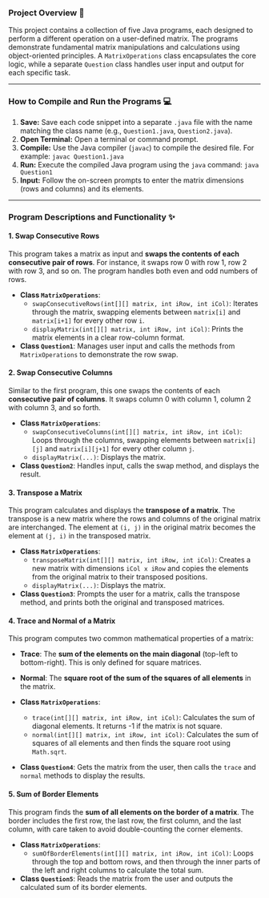 ### Project Overview 📝

This project contains a collection of five Java programs, each designed to perform a different operation on a user-defined matrix. The programs demonstrate fundamental matrix manipulations and calculations using object-oriented principles. A `MatrixOperations` class encapsulates the core logic, while a separate `Question` class handles user input and output for each specific task.

***

### How to Compile and Run the Programs 💻

1.  **Save:** Save each code snippet into a separate `.java` file with the name matching the class name (e.g., `Question1.java`, `Question2.java`).
2.  **Open Terminal:** Open a terminal or command prompt.
3.  **Compile:** Use the Java compiler (`javac`) to compile the desired file. For example:
    `javac Question1.java`
4.  **Run:** Execute the compiled Java program using the `java` command:
    `java Question1`
5.  **Input:** Follow the on-screen prompts to enter the matrix dimensions (rows and columns) and its elements.

***

### Program Descriptions and Functionality ✨

#### **1. Swap Consecutive Rows**

This program takes a matrix as input and **swaps the contents of each consecutive pair of rows**. For instance, it swaps row 0 with row 1, row 2 with row 3, and so on. The program handles both even and odd numbers of rows.

* **Class `MatrixOperations`**:
    * `swapConsecutiveRows(int[][] matrix, int iRow, int iCol)`: Iterates through the matrix, swapping elements between `matrix[i]` and `matrix[i+1]` for every other row `i`.
    * `displayMatrix(int[][] matrix, int iRow, int iCol)`: Prints the matrix elements in a clear row-column format.
* **Class `Question1`**: Manages user input and calls the methods from `MatrixOperations` to demonstrate the row swap.

#### **2. Swap Consecutive Columns**

Similar to the first program, this one swaps the contents of each **consecutive pair of columns**. It swaps column 0 with column 1, column 2 with column 3, and so forth.

* **Class `MatrixOperations`**:
    * `swapConsecutiveColumns(int[][] matrix, int iRow, int iCol)`: Loops through the columns, swapping elements between `matrix[i][j]` and `matrix[i][j+1]` for every other column `j`.
    * `displayMatrix(...)`: Displays the matrix.
* **Class `Question2`**: Handles input, calls the swap method, and displays the result.

#### **3. Transpose a Matrix**

This program calculates and displays the **transpose of a matrix**. The transpose is a new matrix where the rows and columns of the original matrix are interchanged. The element at `(i, j)` in the original matrix becomes the element at `(j, i)` in the transposed matrix.

* **Class `MatrixOperations`**:
    * `transposeMatrix(int[][] matrix, int iRow, int iCol)`: Creates a new matrix with dimensions `iCol x iRow` and copies the elements from the original matrix to their transposed positions.
    * `displayMatrix(...)`: Displays the matrix.
* **Class `Question3`**: Prompts the user for a matrix, calls the transpose method, and prints both the original and transposed matrices.

#### **4. Trace and Normal of a Matrix**

This program computes two common mathematical properties of a matrix:
* **Trace**: The **sum of the elements on the main diagonal** (top-left to bottom-right). This is only defined for square matrices.
* **Normal**: The **square root of the sum of the squares of all elements** in the matrix.

* **Class `MatrixOperations`**:
    * `trace(int[][] matrix, int iRow, int iCol)`: Calculates the sum of diagonal elements. It returns -1 if the matrix is not square.
    * `normal(int[][] matrix, int iRow, int iCol)`: Calculates the sum of squares of all elements and then finds the square root using `Math.sqrt`.
* **Class `Question4`**: Gets the matrix from the user, then calls the `trace` and `normal` methods to display the results.

#### **5. Sum of Border Elements**

This program finds the **sum of all elements on the border of a matrix**. The border includes the first row, the last row, the first column, and the last column, with care taken to avoid double-counting the corner elements.

* **Class `MatrixOperations`**:
    * `sumOfBorderElements(int[][] matrix, int iRow, int iCol)`: Loops through the top and bottom rows, and then through the inner parts of the left and right columns to calculate the total sum.
* **Class `Question5`**: Reads the matrix from the user and outputs the calculated sum of its border elements.